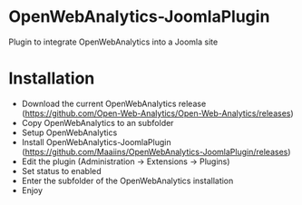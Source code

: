 # OpenWebAnalytics-JoomlaPlugin
Plugin to integrate OpenWebAnalytics into a Joomla site

# Installation
- Download the current OpenWebAnalytics release (https://github.com/Open-Web-Analytics/Open-Web-Analytics/releases)
- Copy OpenWebAnalytics to an subfolder
- Setup OpenWebAnalytics
- Install OpenWebAnalytics-JoomlaPlugin (https://github.com/Maaiins/OpenWebAnalytics-JoomlaPlugin/releases)
- Edit the plugin (Administration -> Extensions -> Plugins)
- Set status to enabled
- Enter the subfolder of the OpenWebAnalytics installation
- Enjoy
